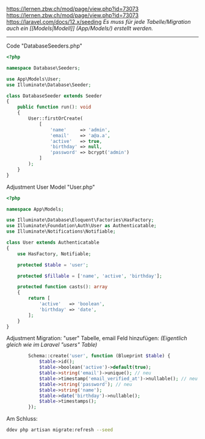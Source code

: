 https://lernen.zbw.ch/mod/page/view.php?id=73073
https://lernen.zbw.ch/mod/page/view.php?id=73073
https://laravel.com/docs/12.x/seeding
*Es muss für jede Tabelle/Migration auch ein [[Models|Modell]] (App/Models/) erstellt werden.*

---
Code "DatabaseSeeders.php"
```php
<?php

namespace Database\Seeders;

use App\Models\User;
use Illuminate\Database\Seeder;

class DatabaseSeeder extends Seeder
{
    public function run(): void
    {
        User::firstOrCreate(
            [
	            'name'     => 'admin',
	            'email'    => 'a@a.a',
                'active'   => true,
                'birthday' => null,
                'password' => bcrypt('admin')
            ]
        );
    }
}
```

Adjustment User Model "User.php"
```php
<?php

namespace App\Models;

use Illuminate\Database\Eloquent\Factories\HasFactory;
use Illuminate\Foundation\Auth\User as Authenticatable;
use Illuminate\Notifications\Notifiable;

class User extends Authenticatable
{
    use HasFactory, Notifiable;

    protected $table = 'user';

    protected $fillable = ['name', 'active', 'birthday'];

    protected function casts(): array
    {
        return [
            'active'   => 'boolean',
            'birthday' => 'date',
        ];
    }
}
```

Adjustment Migration: "user" Tabelle, email Feld hinzufügen:
*(Eigentlich gleich wie im Laravel "users" Table)*
```php
        Schema::create('user', function (Blueprint $table) {
            $table->id();
            $table->boolean('active')->default(true);
            $table->string('email')->unique(); // neu
            $table->timestamp('email_verified_at')->nullable(); // neu
            $table->string('password'); // neu
            $table->string('name');
            $table->date('birthday')->nullable();
            $table->timestamps();
        });
```

Am Schluss:
```bash
ddev php artisan migrate:refresh --seed
```
